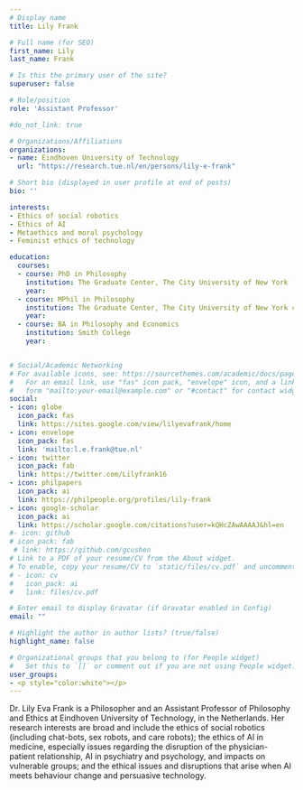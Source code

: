 ```yaml
---
# Display name
title: Lily Frank

# Full name (for SEO)
first_name: Lily
last_name: Frank

# Is this the primary user of the site?
superuser: false

# Role/position
role: 'Assistant Professor'

#do_not_link: true

# Organizations/Affiliations
organizations:
- name: Eindhoven University of Technology
  url: "https://research.tue.nl/en/persons/lily-e-frank"

# Short bio (displayed in user profile at end of posts)
bio: ''

interests:
- Ethics of social robotics
- Ethics of AI
- Metaethics and moral psychology
- Feminist ethics of technology

education:
  courses:
  - course: PhD in Philosophy
    institution: The Graduate Center, The City University of New York
    year: 
  - course: MPhil in Philosophy
    institution: The Graduate Center, The City University of New York course
    year: 
  - course: BA in Philosophy and Economics
    institution: Smith College
    year: 


# Social/Academic Networking
# For available icons, see: https://sourcethemes.com/academic/docs/page-builder/#icons
#   For an email link, use "fas" icon pack, "envelope" icon, and a link in the
#   form "mailto:your-email@example.com" or "#contact" for contact widget.
social:
- icon: globe
  icon_pack: fas
  link: https://sites.google.com/view/lilyevafrank/home
- icon: envelope
  icon_pack: fas
  link: 'mailto:l.e.frank@tue.nl'
- icon: twitter
  icon_pack: fab
  link: https://twitter.com/Lilyfrank16
- icon: philpapers
  icon_pack: ai
  link: https://philpeople.org/profiles/lily-frank
- icon: google-scholar
  icon_pack: ai
  link: https://scholar.google.com/citations?user=kQHcZAwAAAAJ&hl=en
#- icon: github
# icon_pack: fab
 # link: https://github.com/gcushen
# Link to a PDF of your resume/CV from the About widget.
# To enable, copy your resume/CV to `static/files/cv.pdf` and uncomment the lines below.
# - icon: cv
#   icon_pack: ai
#   link: files/cv.pdf

# Enter email to display Gravatar (if Gravatar enabled in Config)
email: ""

# Highlight the author in author lists? (true/false)
highlight_name: false

# Organizational groups that you belong to (for People widget)
#   Set this to `[]` or comment out if you are not using People widget.
user_groups:
- <p style="color:white"></p>
---
```


Dr. Lily Eva Frank is a Philosopher and an Assistant Professor of Philosophy and Ethics at Eindhoven University of Technology, in the Netherlands. Her research interests are broad and include the ethics of social robotics (including chat-bots, sex robots, and care robots); the ethics of AI in medicine, especially issues regarding the disruption of the physician-patient relationship, AI in psychiatry and psychology, and impacts on vulnerable groups; and the ethical issues and disruptions that arise when AI meets behaviour change and persuasive technology. 